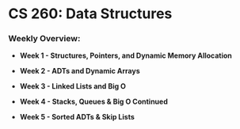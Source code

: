 <h1>CS 260: Data Structures</h1>

<h3>Weekly Overview:</h3>

* **Week 1 - Structures, Pointers, and Dynamic Memory Allocation**

* **Week 2 - ADTs and Dynamic Arrays**

* **Week 3 - Linked Lists and Big O**

* **Week 4 - Stacks, Queues & Big O Continued**

* **Week 5 - Sorted ADTs & Skip Lists**

